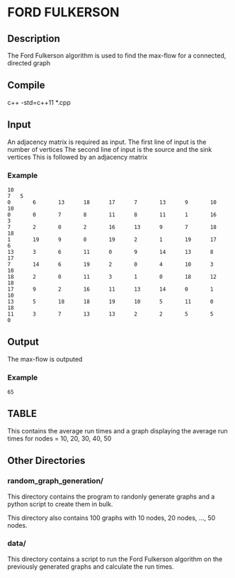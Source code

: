 # FORD FULKERSON

## Description

The Ford Fulkerson algorithm is used to find the max-flow for a connected, directed graph

## Compile

c++ -std=c++11 *.cpp

## Input

An adjacency matrix is required as input. 
The first line of input is the number of vertices
The second line of input is the source and the sink vertices
This is followed by an adjacency matrix

### Example

```
10
7 	5
0 	 	6 	 	13 	 	18 	 	17 	 	7 	 	13 	 	9 	 	10 	 	10 	 	
0 	 	0 	 	7 	 	8 	 	11 	 	8 	 	11 	 	1 	 	16 	 	3 	 	
7 	 	2 	 	0 	 	2 	 	16 	 	13 	 	9 	 	7 	 	18 	 	18 	 	
1 	 	19 	 	9 	 	0 	 	19 	 	2 	 	1 	 	19 	 	17 	 	6 	 	
13 	 	3 	 	6 	 	11 	 	0 	 	9 	 	14 	 	13 	 	8 	 	17 	 	
7 	 	14 	 	6 	 	19 	 	2 	 	0 	 	4 	 	10 	 	3 	 	10 	 	
18 	 	2 	 	0 	 	11 	 	3 	 	1 	 	0 	 	18 	 	12 	 	18 	 	
17 	 	9 	 	2 	 	16 	 	11 	 	13 	 	14 	 	0 	 	1 	 	10 	 	
13 	 	5 	 	18 	 	18 	 	19 	 	10 	 	5 	 	11 	 	0 	 	18 	 	
11 	 	3 	 	7 	 	13 	 	13 	 	2 	 	2 	 	5 	 	5 	 	0 	 	
```

## Output

The max-flow is outputed

### Example

```
65
```

## TABLE

This contains the average run times and a graph displaying the average run times for nodes = 10, 20, 30, 40, 50

## Other Directories

### random_graph_generation/

This directory contains the program to randonly generate graphs and a python script to create them in bulk.

This directory also contains 100 graphs with 10 nodes, 20 nodes, ..., 50 nodes.

### data/

This directory contains a script to run the Ford Fulkerson algorithm on the previously generated graphs and calculate the run times.